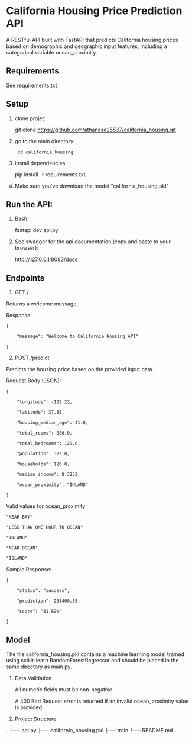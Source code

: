 # California Housing Price Prediction API

A RESTful API built with FastAPI that predicts California housing prices based on demographic and geographic input features, including a categorical variable ocean_proximity.

## Requirements

See requirements.txt

## Setup

1. clone projet:

    git clone https://github.com/athanase25537/california_housing.git

2. go to the main directory:

        cd california_housing

3. install dependencies:

    pip install -r requirements.txt

4. Make sure you've download the model "california_housing.pkl"

## Run the API:

1. Bash:

    fastapi dev api.py

2. See swagger for the api documentation (copy and paste to your browser):

    http://127.0.0.1:8083/docs


## Endpoints
1. GET /

Returns a welcome message.

Response:

    {

        "message": "Welcome to California Housing API"

    }

2. POST /predict

Predicts the housing price based on the provided input data.

Request Body (JSON):

    {

        "longitude": -122.23,
        
        "latitude": 37.88,
        
        "housing_median_age": 41.0,
        
        "total_rooms": 880.0,
        
        "total_bedrooms": 129.0,
        
        "population": 322.0,
        
        "households": 126.0,
        
        "median_income": 8.3252,
        
        "ocean_proximity": "INLAND"
    
    }

Valid values for ocean_proximity:

    "NEAR BAY"

    "LESS THAN ONE HOUR TO OCEAN"

    "INLAND"

    "NEAR OCEAN"

    "ISLAND"

Sample Response:

    {

        "status": "success",
        
        "prediction": 231400.55,
        
        "score": "81.69%"

    }

## Model

The file california_housing.pkl contains a machine learning model trained using scikit-learn RandomForestRegressor and should be placed in the same directory as main.py.

1. Data Validation

    All numeric fields must be non-negative.

    A 400 Bad Request error is returned if an invalid ocean_proximity value is provided.

2. Project Structure

.
├── api.py
├── california_housing.pkl
├── train
└── README.md
